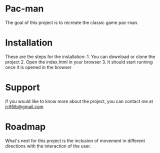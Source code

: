 # Pac-man
The goal of this project is to recreate the classic game pac-man. 

# Installation
These are the steps for the installation:
    1. You can download or clone the project
    2. Open the index.html in your browser
    3. It should start running once it is opened in the browser

# Support
If you would like to know more about the project, you can contact me at jc95lb@gmail.com

# Roadmap
What's next for this project is the inclusion of movement in different directions with the interaction of the user.